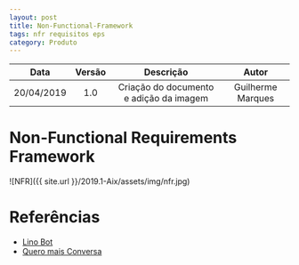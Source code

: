 ```yaml
---
layout: post
title: Non-Functional-Framework
tags: nfr requisitos eps
category: Produto
---
```


|Data|Versão|Descrição|Autor|
|:--:|:--:|:--:|:--:|
|20/04/2019| 1.0|Criação do documento e adição da imagem|Guilherme Marques|


# Non-Functional Requirements Framework

![NFR]({{ site.url }}/2019.1-Aix/assets/img/nfr.jpg)


# Referências

- [Lino Bot](https://botlino.github.io/docs/doc-nfr)
- [Quero mais Conversa](https://github.com/QueroMais/QueroMaisConversa/wiki/NFR-Framework)
